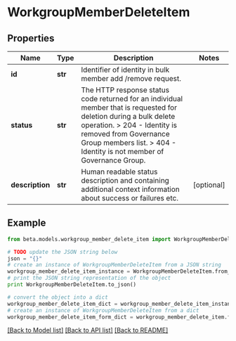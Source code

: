 # WorkgroupMemberDeleteItem


## Properties
Name | Type | Description | Notes
------------ | ------------- | ------------- | -------------
**id** | **str** | Identifier of identity in bulk member add /remove request. | 
**status** | **str** |  The HTTP response status code returned for an individual  member that is requested for deletion during a bulk delete operation.  &gt; 204   - Identity is removed from Governance Group members list.  &gt; 404   - Identity is not member of Governance Group.  | 
**description** | **str** | Human readable status description and containing additional context information about success or failures etc.  | [optional] 

## Example

```python
from beta.models.workgroup_member_delete_item import WorkgroupMemberDeleteItem

# TODO update the JSON string below
json = "{}"
# create an instance of WorkgroupMemberDeleteItem from a JSON string
workgroup_member_delete_item_instance = WorkgroupMemberDeleteItem.from_json(json)
# print the JSON string representation of the object
print WorkgroupMemberDeleteItem.to_json()

# convert the object into a dict
workgroup_member_delete_item_dict = workgroup_member_delete_item_instance.to_dict()
# create an instance of WorkgroupMemberDeleteItem from a dict
workgroup_member_delete_item_form_dict = workgroup_member_delete_item.from_dict(workgroup_member_delete_item_dict)
```
[[Back to Model list]](../README.md#documentation-for-models) [[Back to API list]](../README.md#documentation-for-api-endpoints) [[Back to README]](../README.md)



